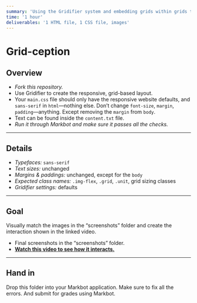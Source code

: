 ```yaml
---
summary: 'Using the Gridifier system and embedding grids within grids to make more complex layouts.'
time: '1 hour'
deliverables: '1 HTML file, 1 CSS file, images'
---
```


# Grid-ception

## Overview

- *Fork this repository.*
- Use Gridifier to create the responsive, grid-based layout.
- Your `main.css` file should only have the responsive website defaults, and `sans-serif` in `html`—nothing else. Don’t change `font-size`, `margin`, `padding`—anything. Except removing the `margin` from `body`.
- Text can be found inside the `content.txt` file.
- *Run it through Markbot and make sure it passes all the checks.*

---

## Details

- *Typefaces:* `sans-serif`
- *Text sizes:* unchanged
- *Margins & paddings:* unchanged, except for the `body`
- *Expected class names:* `.img-flex`, `.grid`, `.unit`, grid sizing classes
- *Gridifier settings:* defaults

---

## Goal

Visually match the images in the “screenshots” folder and create the interaction shown in the linked video.

- Final screenshots in the “screenshots” folder.
- [**Watch this video to see how it interacts.**](https://video-assets.learntheweb.courses/web-dev-2/grid-ception.mp4)

---

## Hand in

Drop this folder into your Markbot application. Make sure to fix all the errors. And submit for grades using Markbot.
